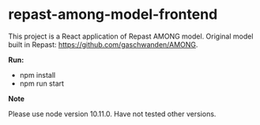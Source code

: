 # repast-among-model-frontend

This project is a React application of Repast AMONG model. Original model built in Repast: https://github.com/gaschwanden/AMONG.

**Run:**
* npm install
* npm run start

**Note**

Please use node version 10.11.0. Have not tested other versions.
